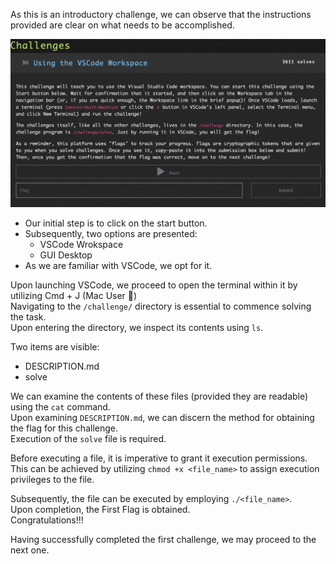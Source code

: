 As this is an introductory challenge, we can observe that the instructions provided are clear on what needs to be accomplished.

![Using the VSCode Workspace](ScreenShots/Using%20the%20VSCode%20Workspace.jpg)

- Our initial step is to click on the start button.
- Subsequently, two options are presented:
    - VSCode Wrokspace
    - GUI Desktop
- As we are familiar with VSCode, we opt for it.

Upon launching VSCode, we proceed to open the terminal within it by utilizing Cmd + J  (Mac User 🥲)  
Navigating to the `/challenge/` directory is essential to commence solving the task.  
Upon entering the directory, we inspect its contents using `ls`.

Two items are visible:
- DESCRIPTION.md
- solve

We can examine the contents of these files (provided they are readable) using the `cat` command.  
Upon examining `DESCRIPTION.md`, we can discern the method for obtaining the flag for this challenge.  
Execution of the `solve` file is required.

Before executing a file, it is imperative to grant it execution permissions.  
This can be achieved by utilizing `chmod +x <file_name>` to assign execution privileges to the file.

Subsequently, the file can be executed by employing `./<file_name>`.  
Upon completion, the First Flag is obtained.  
Congratulations!!!  
<!-- Flag: ~pwn.college{ocAerYxc2PcOvLJ7_QQR5HVb8Hu.dZjM3MDL4UDOzQzW}~ -->
Having successfully completed the first challenge, we may proceed to the next one.
